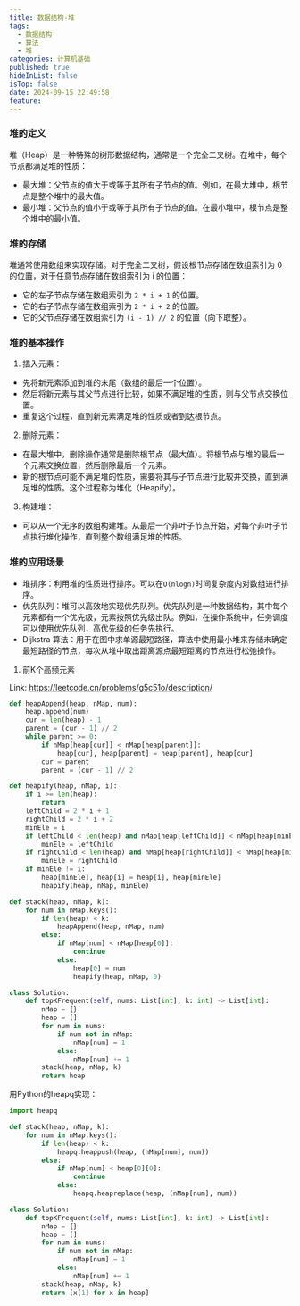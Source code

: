 ```yaml
---
title: 数据结构-堆
tags:
  - 数据结构
  - 算法
  - 堆
categories: 计算机基础
published: true
hideInList: false
isTop: false
date: 2024-09-15 22:49:58
feature:
---
```


### 堆的定义

堆（Heap）是一种特殊的树形数据结构，通常是一个完全二叉树。在堆中，每个节点都满足堆的性质：

- 最大堆：父节点的值大于或等于其所有子节点的值。例如，在最大堆中，根节点是整个堆中的最大值。
- 最小堆：父节点的值小于或等于其所有子节点的值。在最小堆中，根节点是整个堆中的最小值。


### 堆的存储

堆通常使用数组来实现存储。对于完全二叉树，假设根节点存储在数组索引为 0 的位置，对于任意节点存储在数组索引为 i 的位置：

- 它的左子节点存储在数组索引为 `2 * i + 1` 的位置。
- 它的右子节点存储在数组索引为 `2 * i + 2` 的位置。
- 它的父节点存储在数组索引为 `(i - 1) // 2` 的位置（向下取整）。

### 堆的基本操作

1. 插入元素：
  - 先将新元素添加到堆的末尾（数组的最后一个位置）。
  - 然后将新元素与其父节点进行比较，如果不满足堆的性质，则与父节点交换位置。
  - 重复这个过程，直到新元素满足堆的性质或者到达根节点。
2. 删除元素：
  - 在最大堆中，删除操作通常是删除根节点（最大值）。将根节点与堆的最后一个元素交换位置，然后删除最后一个元素。
  - 新的根节点可能不满足堆的性质，需要将其与子节点进行比较并交换，直到满足堆的性质。这个过程称为堆化（Heapify）。
3. 构建堆：
  - 可以从一个无序的数组构建堆。从最后一个非叶子节点开始，对每个非叶子节点执行堆化操作，直到整个数组满足堆的性质。

### 堆的应用场景

- 堆排序：利用堆的性质进行排序。可以在`O(nlogn)`时间复杂度内对数组进行排序。
- 优先队列：堆可以高效地实现优先队列。优先队列是一种数据结构，其中每个元素都有一个优先级，元素按照优先级出队。例如，在操作系统中，任务调度可以使用优先队列，高优先级的任务先执行。
- Dijkstra 算法：用于在图中求单源最短路径，算法中使用最小堆来存储未确定最短路径的节点，每次从堆中取出距离源点最短距离的节点进行松弛操作。


1. 前K个高频元素

Link: https://leetcode.cn/problems/g5c51o/description/

``` python
def heapAppend(heap, nMap, num):
    heap.append(num)
    cur = len(heap) - 1
    parent = (cur - 1) // 2
    while parent >= 0:
        if nMap[heap[cur]] < nMap[heap[parent]]:
            heap[cur], heap[parent] = heap[parent], heap[cur]
        cur = parent
        parent = (cur - 1) // 2

def heapify(heap, nMap, i):
    if i >= len(heap):
        return
    leftChild = 2 * i + 1
    rightChild = 2 * i + 2
    minEle = i
    if leftChild < len(heap) and nMap[heap[leftChild]] < nMap[heap[minEle]]:
        minEle = leftChild
    if rightChild < len(heap) and nMap[heap[rightChild]] < nMap[heap[minEle]]:
        minEle = rightChild
    if minEle != i:
        heap[minEle], heap[i] = heap[i], heap[minEle]
        heapify(heap, nMap, minEle)

def stack(heap, nMap, k):
    for num in nMap.keys():
        if len(heap) < k:
            heapAppend(heap, nMap, num)
        else:
            if nMap[num] < nMap[heap[0]]:
                continue
            else:
                heap[0] = num
                heapify(heap, nMap, 0)

class Solution:
    def topKFrequent(self, nums: List[int], k: int) -> List[int]:
        nMap = {}
        heap = []
        for num in nums:
            if num not in nMap:
                nMap[num] = 1
            else:
                nMap[num] += 1
        stack(heap, nMap, k)
        return heap
```

用Python的heapq实现：

``` python
import heapq

def stack(heap, nMap, k):
    for num in nMap.keys():
        if len(heap) < k:
            heapq.heappush(heap, (nMap[num], num))
        else:
            if nMap[num] < heap[0][0]:
                continue
            else:
                heapq.heapreplace(heap, (nMap[num], num))

class Solution:
    def topKFrequent(self, nums: List[int], k: int) -> List[int]:
        nMap = {}
        heap = []
        for num in nums:
            if num not in nMap:
                nMap[num] = 1
            else:
                nMap[num] += 1
        stack(heap, nMap, k)
        return [x[1] for x in heap]
```